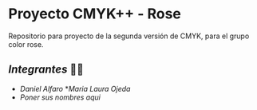 # Proyecto CMYK++ - Rose

Repositorio para proyecto de la segunda versión de CMYK, para el grupo color rose.

## ***Integrantes*** :student:

 * _Daniel Alfaro_
 *_Maria Laura Ojeda_
 * _Poner sus nombres aqui_
